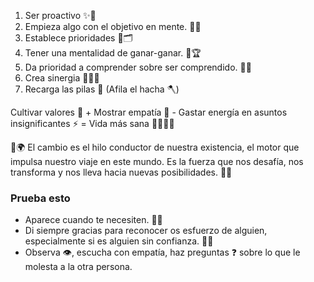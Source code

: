 1. Ser proactivo ✨🚀
2. Empieza algo con el objetivo en mente. 🌟🎯
3. Establece prioridades 🌟🗂️
4. Tener una mentalidad de ganar-ganar. 🤝🏆
5. Da prioridad a comprender sobre ser comprendido. 🤝💬
6. Crea sinergia 🌟🤝🚀
7. Recarga las pilas 🔋 (Afila el hacha 🪓)

Cultivar valores 🌱 + Mostrar empatía 🤝 - Gastar energía en asuntos insignificantes ⚡ = Vida más sana 🌿💖🧘‍♂️

🔄🌍 El cambio es el hilo conductor de nuestra existencia, el motor  que impulsa nuestro viaje en este mundo. Es la fuerza que nos desafía, nos transforma y nos lleva hacia nuevas posibilidades. 🌟🚀

### Prueba esto 
- Aparece cuando te necesiten. 🤝🌟
- Di siempre gracias para reconocer os esfuerzo de alguien, especialmente si es alguien sin confianza. 🙏🌟
- Observa 👁️, escucha con empatía, haz preguntas ❓ sobre lo que le molesta a la otra persona. 
